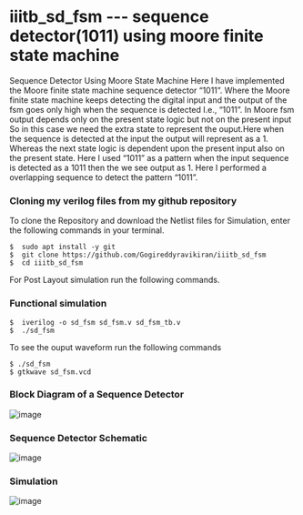 # iiitb_sd_fsm --- sequence detector(1011) using moore finite state machine
Sequence Detector Using Moore State Machine
Here I have implemented the Moore finite state machine sequence detector “1011”. Where the Moore finite state machine keeps detecting the digital input and the output of the fsm goes only high when the sequence is detected I.e., “1011”. In Moore fsm output depends only on the present state logic but not on the present input So in this 
case we need the extra state to represent the ouput.Here when the sequence is detected at the input the output will represent as a 1. Whereas the next state logic is dependent upon the present input also on the present state. Here I used “1011” as a pattern when the input sequence is detected as a 1011 then the we see output as 1. 
Here I performed a overlapping sequence to detect the pattern “1011”.

### Cloning my verilog files from my github repository

To clone the Repository and download the Netlist files for Simulation, enter the following commands in your terminal.

```
$  sudo apt install -y git
$  git clone https://github.com/Gogireddyravikiran/iiitb_sd_fsm
$  cd iiitb_sd_fsm
```
For Post Layout simulation run the following commands.
### Functional simulation
```
$  iverilog -o sd_fsm sd_fsm.v sd_fsm_tb.v
$  ./sd_fsm
```
To see the ouput waveform run the following commands 
```
$ ./sd_fsm
$ gtkwave sd_fsm.vcd
```
### Block Diagram of a Sequence Detector 

![image](https://user-images.githubusercontent.com/110079770/181257307-184f6c8b-5652-448f-bb94-62c3e6001dfc.png)

### Sequence Detector Schematic

![image](https://user-images.githubusercontent.com/110079770/181251319-57254d76-186c-4490-a19e-2428facf1718.png)

### Simulation

![image](https://user-images.githubusercontent.com/110079770/181252206-2a645809-c2cc-4d8a-adb9-218b9dda75ee.png)


